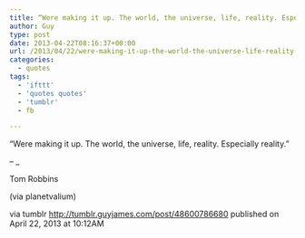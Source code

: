 ```yaml
---
title: “Were making it up. The world, the universe, life, reality. Especially reality.”
author: Guy
type: post
date: 2013-04-22T08:16:37+00:00
url: /2013/04/22/were-making-it-up-the-world-the-universe-life-reality-especially-reality/
categories:
  - quotes
tags:
  - 'ifttt'
  - 'quotes quotes'
  - 'tumblr'
  - fb

---
```

“Were making it up. The world, the universe, life, reality. Especially reality.”

&#8211; _</p> 

Tom Robbins

(via planetvalium)

</em>

via tumblr http://tumblr.guyjames.com/post/48600786680 published on April 22, 2013 at 10:12AM
